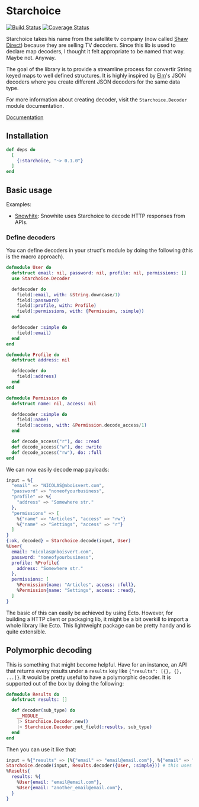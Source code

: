 # Starchoice

[![Build Status](https://travis-ci.com/nicklayb/starchoice.svg?branch=master)](https://travis-ci.com/nicklayb/starchoice)
[![Coverage Status](https://coveralls.io/repos/github/nicklayb/starchoice/badge.svg?branch=master)](https://coveralls.io/github/nicklayb/starchoice?branch=master)

Starchoice takes his name from the satellite tv company (now called [Shaw Direct](https://en.wikipedia.org/wiki/Shaw_Direct)) because they are selling TV decoders. Since this lib is used to declare map decoders, I thought it felt appropriate to be named that way. Maybe not. Anyway.

The goal of the library is to provide a streamline process for convertir String keyed maps to well defined structures. It is highly inspired by [Elm](https://elm-lang.org/)'s JSON decoders where you create different JSON decoders for the same data type.

For more information about creating decoder, visit the `Starchoice.Decoder` module documentation.

[Documentation](https://hexdocs.pm/starchoice)

## Installation

```elixir
def deps do
  [
    {:starchoice, "~> 0.1.0"}
  ]
end
```

## Basic usage

Examples:
- [Snowhite](https://github.com/nicklayb/snowhite/tree/master/lib/open_weather): Snowhite uses Starchoice to decode HTTP responses from APIs.

### Define decoders

You can define decoders in your struct's module by doing the following (this is the macro approach).

```elixir
defmodule User do
  defstruct email: nil, password: nil, profile: nil, permissions: []
  use Starchoice.Decoder

  defdecoder do
    field(:email, with: &String.downcase/1)
    field(:password)
    field(:profile, with: Profile)
    field(:permissions, with: {Permission, :simple})
  end

  defdecoder :simple do
    field(:email)
  end
end

defmodule Profile do
  defstruct address: nil

  defdecoder do
    field(:address)
  end
end

defmodule Permission do
  defstruct name: nil, access: nil

  defdecoder :simple do
    field(:name)
    field(:access, with: &Permission.decode_access/1)
  end

  def decode_access("r"), do: :read
  def decode_access("w"), do: :write
  def decode_access("rw"), do: :full
end
```

We can now easily decode map payloads:

```elixir
input = %{
  "email" => "NICOLAS@nboisvert.com",
  "password" => "noneofyourbusiness",
  "profile" => %{
    "address" => "Somewhere str."
  },
  "permissions" => [
    %{"name" => "Articles", "access" => "rw"}
    %{"name" => "Settings", "access" => "r"}
  ]
}
{:ok, decoded} = Starchoice.decode(input, User)
%User{
  email: "nicolas@nboisvert.com",
  password: "noneofyourbusiness",
  profile: %Profile{
    address: "Somewhere str."
  },
  permissions: [
    %Permission{name: "Articles", access: :full},
    %Permission{name: "Settings", access: :read},
  ]
}
```

The basic of this can easily be achieved by using Ecto. However, for building a HTTP client or packaging lib, it might be a bit overkill to import a whole library like Ecto. This lightweight package can be pretty handy and is quite extensible.

## Polymorphic decoding

This is something that might become helpful. Have for an instance, an API that returns every results under a `results` key like `{"results": [{}, {}, ...]}`. It would be pretty useful to have a polymorphic decoder. It is supported out of the box by doing the following:

```elixir
defmodule Results do
  defstruct results: []

  def decoder(sub_type) do
    __MODULE__
    |> Starchoice.Decoder.new()
    |> Starchoice.Decoder.put_field(:results, sub_type)
  end
end
```

Then you can use it like that:

```elixir
input = %{"results" => [%{"email" => "email@email.com"}, %{"email" => "another_email@email.com"}]}
Starchoice.decode(input, Results.decoder({User, :simple})) # this uses the :simple decoder defined for User before.
%Results{
  results: %{
    %User{email: "email@email.com"},
    %User{email: "another_email@email.com"},
  }
}
```
